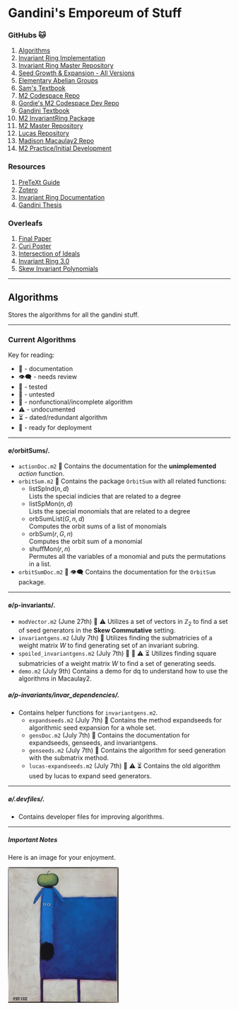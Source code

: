 # Gandini's Emporeum of Stuff

### GitHubs 🐱
1. [Algorithms](https://github.com/fragandi/elementaryAbelianGroups)
2. [Invariant Ring Implementation](https://github.com/gordonovak/InvariantRing)
3. [Invariant Ring Master Repository](https://github.com/galettof/InvariantRing)
4. [Seed Growth & Expansion - All Versions](https://github.com/gordonovak/gandini_task)
5. [Elementary Abelian Groups](https://github.com/fragandi/elementaryAbelianGroups)
6. [Sam's Textbook](https://github.com/SumnerSt/InvariantTheoryTextbook)
7. [M2 Codespace Repo](https://github.com/fragandi/M2-codespace)
8. [Gordie's M2 Codespace Dev Repo](https://github.com/gordonovak/M2-codespace)
9. [Gandini Textbook](https://github.com/fragandi/M2-codespace)
10. [M2 InvariantRing Package](https://fragandi.github.io/CURITutorialDevelopment2025/ch-M2.html)
11. [M2 Master Repository](https://github.com/galettof/InvariantRing)
12. [Lucas Repository](https://github.com/fragandi/math398wi21)
13. [Madison Macaulay2 Repo](https://github.com/Macaulay2/Workshop-2025-Madison)
14. [M2 Practice/Initial Development](https://github.com/gordonovak/m2-practice)
### Resources
1. [PreTeXt Guide](https://pretextbook.org/doc/guide/html/guide-toc.html)
2. [Zotero](https://www.zotero.org/groups/6020146/gandini_curi_summer_2025)
3. [Invariant Ring Documentation](https://macaulay2.com/doc/Macaulay2/share/doc/Macaulay2/InvariantRing/html/index.html)
4. [Gandini Thesis](https://deepblue.lib.umich.edu/handle/2027.42/151589)
### Overleafs
1. [Final Paper](https://www.overleaf.com/project/686e8e15f7df18a648460d4c)
2. [Curi Poster](https://www.overleaf.com/project/68752491acd513f0d1582423)
3. [Intersection of Ideals](https://www.overleaf.com/project/68796bd26fcec532cf9d6152)
4. [Invariant Ring 3.0](https://www.overleaf.com/project/6867e18b51898a038f6cb90a)
5. [Skew Invariant Polynomials](https://www.overleaf.com/project/6851ef3d4f1e4ca645ee9ffb)


***
## Algorithms
Stores the algorithms for all the gandini stuff.
***
### Current Algorithms
Key for reading:
* 📄  - $\text{ documentation}$
* 👁️‍🗨️  - $\text{ needs review}$
* 🔰  - $\text{ tested}$
* 🔻  - $\text{ untested}$
* 🚫  - $\text{ nonfunctional/incomplete algorithm}$
* ⚠️  - $\text{ undocumented}$
* ⏳  - $\text{ dated/redundant algorithm}$
* 🚛  - $\text{ ready for deployment}$
***
#### ø/orbitSums/.
* ```actionDoc.m2``` 📄
  Contains the documentation for the **unimplemented** *action* function. 
* ```orbitSum.m2``` 🚛
  Contains the package ```OrbitSum``` with all related functions:
  * $\text{listSpInd}(n, d)$  
  Lists the special indicies that are related to a degree
  * $\text{listSpMon}(n, d)$   
  Lists the special monomials that are related to a degree
  * $\text{orbSumList}(G, n, d)$   
  Computes the orbit sums of a list of monomials
  * $\text{orbSum}(r, G, n)$   
  Computes the orbit sum of a monomial
  * $\text{shuffMon}(r, n)$   
  Permutes all the variables of a monomial and puts the permutations in a list. 
* ```orbitSumDoc.m2``` 📄 👁️‍🗨️
  Contains the documentation for the ```OrbitSum``` package. 
* **
#### ø/p-invariants/.
* ```modVector.m2``` (June 27th) 🔻 ⚠️
  Utilizes a set of vectors in $\mathbb Z_2$ to find a set of seed generators in the **Skew Commutative** setting.  
* ```invariantgens.m2``` (July 7th) 🔰
  Utilizes finding the submatricies of a weight matrix $W$ to find generating set of an invariant subring. 
* ```spoiled_invariantgens.m2``` (July 7th) 🔻 🚫 ⚠️ ⏳
  Utilizes finding square submatricies of a weight matrix $W$ to find a set of generating seeds.
* ```demo.m2``` (July 9th)
  Contains a demo for dq to understand how to use the algorithms in Macaulay2. 

##### ø/p-invariants/invar_dependencies/.
* Contains helper functions for ```invariantgens.m2```.
  * ```expandseeds.m2``` (July 7th) 🔻
    Contains the method $\text{expandseeds}$ for algorithmic seed expansion for a whole set. 
  * ```gensDoc.m2```  (July 7th) 📄
    Contains the documentation for $\text{expandseeds}$, $\text{genseeds}$, and $\text{invariantgens}$.
  * ```genseeds.m2``` (July 7th) 🔰
    Contains the algorithm for seed generation with the submatrix method.
  * ```lucas-expandseeds.m2``` (July 7th) 🚫 ⚠️ ⏳
  Contains the old algorithm used by lucas to expand seed generators. 
***

##### ø/.devfiles/.
* Contains developer files for improving algorithms. 
***

##### Important Notes
Here is an image for your enjoyment.

<img src="/.devfiles/dog_with_apple.jpg" width="250"/>